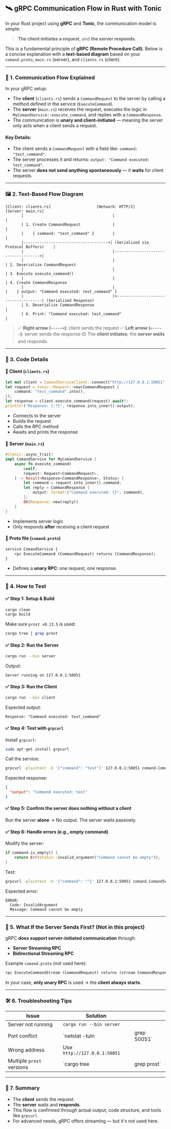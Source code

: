 
## 🛰️ gRPC Communication Flow in Rust with Tonic

In your Rust project using **gRPC** and **Tonic**, the communication model is simple:

> **The client initiates a request**, and **the server responds**.

This is a fundamental principle of **gRPC (Remote Procedure Call)**. Below is a concise explanation with a **text-based diagram** based on your `comand.proto`, `main.rs` (server), and `clients.rs` (client).

---

### 🚦 1. Communication Flow Explained

In your gRPC setup:

* The **client** (`clients.rs`) sends a `CommandRequest` to the server by calling a method defined in the service (`ExecuteCommand`).
* The **server** (`main.rs`) receives the request, executes the logic in `MyComandService::execute_command`, and replies with a `CommandResponse`.
* The communication is **unary and client-initiated** — meaning the server only acts when a client sends a request.

#### Key Details:

* The client sends a `CommandRequest` with a field like: `command: "test_command"`.
* The server processes it and returns: `output: "Command executed: test_command"`.
* The server **does not send anything spontaneously** — it **waits** for client requests.

---

### 🖼️ 2. Text-Based Flow Diagram

```text
[Client: clients.rs]                    [Network: HTTP/2]                    [Server: main.rs]
       |                                       |                                     |
       | 1. Create CommandRequest              |                                     |
       |    { command: "test_command" }        |                                     |
       |------------------------------------->| (Serialized via Protocol Buffers)    |
       |                                       |------------------------------------->|
       |                                       |                                     | 2. Deserialize CommandRequest
       |                                       |                                     | 3. Execute execute_command()
       |                                       |                                     | 4. Create CommandResponse
       |                                       |                                     |    { output: "Command executed: test_command" }
       |                                       |<-------------------------------------| (Serialized Response)
       | 5. Deserialize CommandResponse                                        |
       | 6. Print: "Command executed: test_command"                          |
```

> ✅ **Right arrow (`----->`)**: client sends the request
> ✅ **Left arrow (`<-----`)**: server sends the response
> 🟡 The **client initiates**; the **server waits** and responds.

---

### 🧩 3. Code Details

#### 📍 Client (`clients.rs`)

```rust
let mut client = ComandServiceClient::connect("http://127.0.0.1:50051").await?;
let request = tonic::Request::new(CommandRequest {
    command: "test_command".into(),
});
let response = client.execute_command(request).await?;
println!("Response: {:?}", response.into_inner().output);
```

* Connects to the server
* Builds the request
* Calls the RPC method
* Awaits and prints the response

#### 📍 Server (`main.rs`)

```rust
#[tonic::async_trait]
impl ComandService for MyComandService {
    async fn execute_command(
        &self,
        request: Request<CommandRequest>,
    ) -> Result<Response<CommandResponse>, Status> {
        let command = request.into_inner().command;
        let reply = CommandResponse {
            output: format!("Command executed: {}", command),
        };
        Ok(Response::new(reply))
    }
}
```

* Implements server logic
* Only responds **after** receiving a client request

#### 📍 Proto file (`comand.proto`)

```proto
service ComandService {
    rpc ExecuteCommand (CommandRequest) returns (CommandResponse);
}
```

* Defines a **unary RPC**: one request, one response.

---

### 🧪 4. How to Test

#### ✅ Step 1: Setup & Build

```bash
cargo clean
cargo build
```

Make sure `prost v0.13.5` is used:

```bash
cargo tree | grep prost
```

#### ✅ Step 2: Run the Server

```bash
cargo run --bin server
```

Output:

```
Server running on 127.0.0.1:50051
```

#### ✅ Step 3: Run the Client

```bash
cargo run --bin client
```

Expected output:

```
Response: "Command executed: test_command"
```

#### ✅ Step 4: Test with `grpcurl`

Install `grpcurl`:

```bash
sudo apt-get install grpcurl
```

Call the service:

```bash
grpcurl -plaintext -d '{"command": "test"}' 127.0.0.1:50051 comand.ComandService/ExecuteCommand
```

Expected response:

```json
{
  "output": "Command executed: test"
}
```

#### ✅ Step 5: Confirm the server does **nothing** without a client

Run the server **alone** → No output. The server waits passively.

#### ✅ Step 6: Handle errors (e.g., empty command)

Modify the server:

```rust
if command.is_empty() {
    return Err(Status::invalid_argument("Command cannot be empty"));
}
```

Test:

```bash
grpcurl -plaintext -d '{"command": ""}' 127.0.0.1:50051 comand.ComandService/ExecuteCommand
```

Expected error:

```
ERROR:
  Code: InvalidArgument
  Message: Command cannot be empty
```

---

### 🔁 5. What If the Server Sends First? (Not in this project)

gRPC **does support server-initiated communication** through:

* **Server Streaming RPC**
* **Bidirectional Streaming RPC**

Example `comand.proto` (not used here):

```proto
rpc ExecuteCommandStream (CommandRequest) returns (stream CommandResponse);
```

In your case, **only unary RPC** is used → the **client always starts**.

---

### 🛠️ 6. Troubleshooting Tips

| Issue                     | Solution                     |              |
| ------------------------- | ---------------------------- | ------------ |
| Server not running        | `cargo run --bin server`     |              |
| Port conflict             | \`netstat -tuln              | grep 50051\` |
| Wrong address             | Use `http://127.0.0.1:50051` |              |
| Multiple `prost` versions | \`cargo tree                 | grep prost\` |

---

### 🧾 7. Summary

* The **client** sends the request.
* The **server** waits and **responds**.
* This flow is confirmed through actual output, code structure, and tools like `grpcurl`.
* For advanced needs, gRPC offers streaming — but it's not used here.

